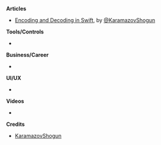 **Articles**

* [Encoding and Decoding in Swift](https://www.raywenderlich.com/3418439-encoding-and-decoding-in-swift), by  [@KaramazovShogun](https://twitter.com/KaramazovShogun)

**Tools/Controls**

* 

**Business/Career**

*

**UI/UX**

* 

**Videos**

* 

**Credits**

* [KaramazovShogun](https://github.com/KaramazovShogun)
